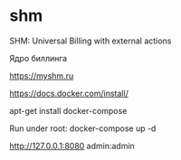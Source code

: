 # shm
SHM: Universal Billing with external actions

Ядро биллинга

https://myshm.ru


https://docs.docker.com/install/

apt-get install docker-compose

Run under root:
docker-compose up -d

http://127.0.0.1:8080
admin:admin


